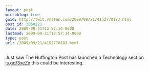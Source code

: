```yaml
---
layout: post
microblog: true
guid: http://twit.vmstan.com/2009/09/21/4152770183.html
post_id: 3050221
date: 2009-09-21T12:57:14-0600
lastmod: 2009-09-21T12:57:14-0600
type: post
url: /2009/09/21/4152770183.html
---
```

Just saw The Huffington Post has launched a Technology section [is.gd/3xeZx](http://is.gd/3xeZx) this could be interesting.
